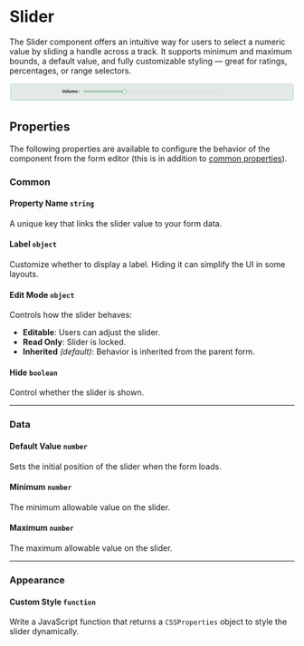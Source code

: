 # Slider

The Slider component offers an intuitive way for users to select a numeric value by sliding a handle across a track. It supports minimum and maximum bounds, a default value, and fully customizable styling — great for ratings, percentages, or range selectors.

![Image](../data-entry/images/slider1.png)


## Properties

The following properties are available to configure the behavior of the component from the form editor (this is in addition to [common properties](/docs/front-end-basics/form-components/common-component-properties)).


### Common
#### **Property Name** `string`
A unique key that links the slider value to your form data.

#### **Label** ``object``

Customize whether to display a label. Hiding it can simplify the UI in some layouts.

#### **Edit Mode** `object`
Controls how the slider behaves:
- **Editable**: Users can adjust the slider.
- **Read Only**: Slider is locked.
- **Inherited** *(default)*: Behavior is inherited from the parent form.

#### **Hide** `boolean`
Control whether the slider is shown.

___

### Data

#### **Default Value** `number`
Sets the initial position of the slider when the form loads.

#### **Minimum** `number`
The minimum allowable value on the slider.

#### **Maximum** `number`
The maximum allowable value on the slider.


___

### Appearance

#### **Custom Style** `function`
Write a JavaScript function that returns a `CSSProperties` object to style the slider dynamically.






